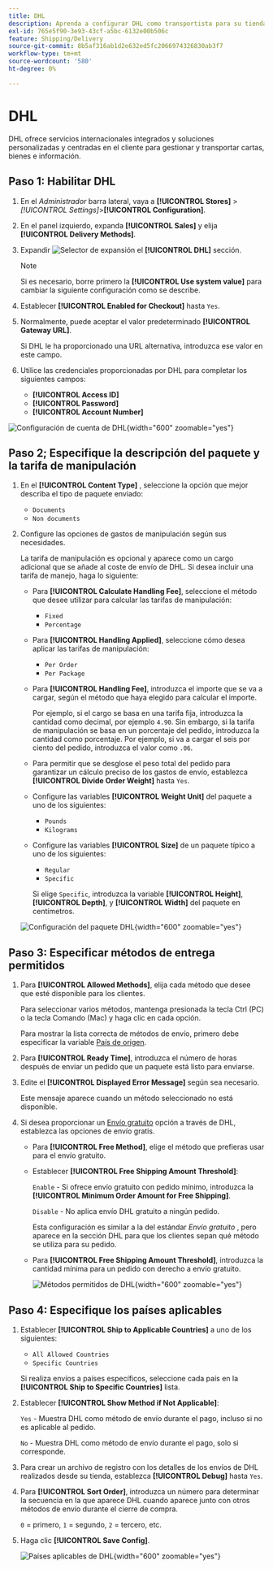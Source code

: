 ```yaml
---
title: DHL
description: Aprenda a configurar DHL como transportista para su tienda.
exl-id: 765e5f90-3e93-43cf-a5bc-6132e00b506c
feature: Shipping/Delivery
source-git-commit: 8b5af316ab1d2e632ed5fc2066974326830ab3f7
workflow-type: tm+mt
source-wordcount: '580'
ht-degree: 0%

---
```


# DHL

DHL ofrece servicios internacionales integrados y soluciones personalizadas y centradas en el cliente para gestionar y transportar cartas, bienes e información.

## Paso 1: Habilitar DHL

1. En el _Administrador_ barra lateral, vaya a **[!UICONTROL Stores]** > _[!UICONTROL Settings]_>**[!UICONTROL Configuration]**.

1. En el panel izquierdo, expanda **[!UICONTROL Sales]** y elija **[!UICONTROL Delivery Methods]**.

1. Expandir ![Selector de expansión](../assets/icon-display-expand.png) el **[!UICONTROL DHL]** sección.

   >[!NOTE]
   >
   >Si es necesario, borre primero la **[!UICONTROL Use system value]** para cambiar la siguiente configuración como se describe.

1. Establecer **[!UICONTROL Enabled for Checkout]** hasta `Yes`.

1. Normalmente, puede aceptar el valor predeterminado **[!UICONTROL Gateway URL]**.

   Si DHL le ha proporcionado una URL alternativa, introduzca ese valor en este campo.

1. Utilice las credenciales proporcionadas por DHL para completar los siguientes campos:

   - **[!UICONTROL Access ID]**
   - **[!UICONTROL Password]**
   - **[!UICONTROL Account Number]**

![Configuración de cuenta de DHL](../configuration-reference/sales/assets/delivery-methods-dhl-account-settings.png){width="600" zoomable="yes"}

## Paso 2; Especifique la descripción del paquete y la tarifa de manipulación

1. En el **[!UICONTROL Content Type]** , seleccione la opción que mejor describa el tipo de paquete enviado:

   - `Documents`
   - `Non documents`

1. Configure las opciones de gastos de manipulación según sus necesidades.

   La tarifa de manipulación es opcional y aparece como un cargo adicional que se añade al coste de envío de DHL. Si desea incluir una tarifa de manejo, haga lo siguiente:

   - Para **[!UICONTROL Calculate Handling Fee]**, seleccione el método que desee utilizar para calcular las tarifas de manipulación:

      - `Fixed`
      - `Percentage`

   - Para **[!UICONTROL Handling Applied]**, seleccione cómo desea aplicar las tarifas de manipulación:

      - `Per Order`
      - `Per Package`

   - Para **[!UICONTROL Handling Fee]**, introduzca el importe que se va a cargar, según el método que haya elegido para calcular el importe.

     Por ejemplo, si el cargo se basa en una tarifa fija, introduzca la cantidad como decimal, por ejemplo `4.90`. Sin embargo, si la tarifa de manipulación se basa en un porcentaje del pedido, introduzca la cantidad como porcentaje. Por ejemplo, si va a cargar el seis por ciento del pedido, introduzca el valor como `.06`.

   - Para permitir que se desglose el peso total del pedido para garantizar un cálculo preciso de los gastos de envío, establezca **[!UICONTROL Divide Order Weight]** hasta `Yes`.

   - Configure las variables **[!UICONTROL Weight Unit]** del paquete a uno de los siguientes:

      - `Pounds`
      - `Kilograms`

   - Configure las variables **[!UICONTROL Size]** de un paquete típico a uno de los siguientes:

      - `Regular`
      - `Specific`

     Si elige `Specific`, introduzca la variable **[!UICONTROL Height]**, **[!UICONTROL Depth]**, y **[!UICONTROL Width]** del paquete en centímetros.

   ![Configuración del paquete DHL](../configuration-reference/sales/assets/delivery-methods-dhl-package-settings.png){width="600" zoomable="yes"}

## Paso 3: Especificar métodos de entrega permitidos

1. Para **[!UICONTROL Allowed Methods]**, elija cada método que desee que esté disponible para los clientes.

   Para seleccionar varios métodos, mantenga presionada la tecla Ctrl (PC) o la tecla Comando (Mac) y haga clic en cada opción.

   Para mostrar la lista correcta de métodos de envío, primero debe especificar la variable [País de origen](../configuration-reference/sales/shipping-settings.md).

1. Para **[!UICONTROL Ready Time]**, introduzca el número de horas después de enviar un pedido que un paquete está listo para enviarse.

1. Edite el **[!UICONTROL Displayed Error Message]** según sea necesario.

   Este mensaje aparece cuando un método seleccionado no está disponible.

1. Si desea proporcionar un [Envío gratuito](shipping-free.md) opción a través de DHL, establezca las opciones de envío gratis.

   - Para **[!UICONTROL Free Method]**, elige el método que prefieras usar para el envío gratuito.

   - Establecer **[!UICONTROL Free Shipping Amount Threshold]**:

     `Enable` - Si ofrece envío gratuito con pedido mínimo, introduzca la **[!UICONTROL Minimum Order Amount for Free Shipping]**.

     `Disable` - No aplica envío DHL gratuito a ningún pedido.

     Esta configuración es similar a la del estándar _Envío gratuito_ , pero aparece en la sección DHL para que los clientes sepan qué método se utiliza para su pedido.

   - Para **[!UICONTROL Free Shipping Amount Threshold]**, introduzca la cantidad mínima para un pedido con derecho a envío gratuito.

     ![Métodos permitidos de DHL](../configuration-reference/sales/assets/delivery-methods-dhl-allowed-methods.png){width="600" zoomable="yes"}

## Paso 4: Especifique los países aplicables

1. Establecer **[!UICONTROL Ship to Applicable Countries]** a uno de los siguientes:

   - `All Allowed Countries`
   - `Specific Countries`

   Si realiza envíos a países específicos, seleccione cada país en la **[!UICONTROL Ship to Specific Countries]** lista.

1. Establecer **[!UICONTROL Show Method if Not Applicable]**:

   `Yes` - Muestra DHL como método de envío durante el pago, incluso si no es aplicable al pedido.

   `No` - Muestra DHL como método de envío durante el pago, solo si corresponde.

1. Para crear un archivo de registro con los detalles de los envíos de DHL realizados desde su tienda, establezca **[!UICONTROL Debug]** hasta `Yes`.

1. Para **[!UICONTROL Sort Order]**, introduzca un número para determinar la secuencia en la que aparece DHL cuando aparece junto con otros métodos de envío durante el cierre de compra.

   `0` = primero, `1` = segundo, `2` = tercero, etc.

1. Haga clic **[!UICONTROL Save Config]**.

   ![Países aplicables de DHL](../configuration-reference/sales/assets/delivery-methods-dhl-applicable-countries.png){width="600" zoomable="yes"}

